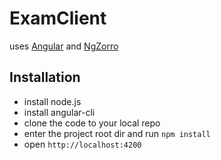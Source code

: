 # ExamClient
uses [Angular](https://github.com/angular/angular) and [NgZorro](https://github.com/NG-ZORRO/ng-zorro-antd)
## Installation
* install node.js
* install angular-cli
* clone the code to your local repo
* enter the project root dir and run `npm install`
* open `http://localhost:4200`